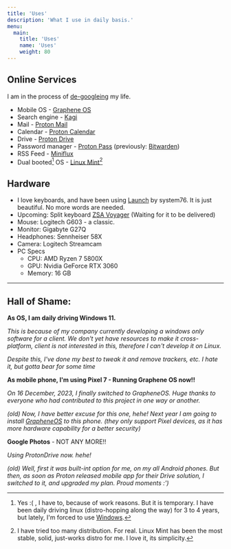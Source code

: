 ```yaml
---
title: 'Uses'
description: 'What I use in daily basis.'
menu:
  main:
    title: 'Uses'
    name: 'Uses'
    weight: 80
---
```


## Online Services

I am in the process of [de-googleing](https://en.wikipedia.org/wiki/DeGoogle) my life. 

- Mobile OS - [Graphene OS](https://grapheneos.org/)
- Search engine - [Kagi](https://kagi.com/)
- Mail - [Proton Mail](https://proton.me/mail)
- Calendar - [Proton Calendar](https://proton.me/calendar)
- Drive - [Proton Drive](https://proton.me/drive)
- Password manager - [Proton Pass](https://proton.me/pass) (previously: [Bitwarden](https://bitwarden.com/))
- RSS Feed - [Miniflux](https://miniflux.app/)
- Dual booted[^dual-booted] OS - [Linux Mint](https://www.linuxmint.com/)[^why-mint]

## Hardware

- I love keyboards, and have been using [Launch](https://system76.com/accessories/launch) by system76. It is just beautiful. No more words are needed.
- Upcoming: Split keyboard [ZSA Voyager](https://www.zsa.io/voyager/) (Waiting for it to be delivered)
- Mouse: Logitech G603 - a classic.
- Monitor: Gigabyte G27Q
- Headphones: Sennheiser 58X
- Camera: Logitech Streamcam
- PC Specs
  - CPU: AMD Ryzen 7 5800X
  - GPU: Nvidia GeForce RTX 3060
  - Memory: 16 GB

***

## Hall of Shame:

**As OS, I am daily driving Windows 11.** 

*This is because of my company currently developing a windows only software for a client. We don't yet have resources to make it cross-platform, client is not interested in this, therefore I can't develop it on Linux.* 

*Despite this, I've done my best to tweak it and remove trackers, etc. I hate it, but gotta bear for some time*

**As mobile phone, I'm using Pixel 7 - Running Graphene OS now!!**

*On 16 December, 2023, I finally switched to GrapheneOS. Huge thanks to everyone who had contributed to this project in one way or another.*

*(old) Now, I have better excuse for this one, hehe! Next year I am going to install [GrapheneOS](https://grapheneos.org/) to this phone. (they only support Pixel devices, as it has more hardware capability for a better security)*

**Google Photos** -  NOT ANY MORE!!

*Using ProtonDrive now. hehe!*

*(old) Well, first it was built-int option for me, on my all Android phones. But then, as soon as Proton released mobile app for their Drive solution, I switched to it, and upgraded my plan. Proud moments :')*



[^dual-booted]: Yes :( , I have to, because of work reasons. But it is temporary. I have been daily driving linux (distro-hopping along the way) for 3 to 4 years, but lately, I'm forced to use [Windows](#hall-of-shame).
[^why-mint]: I have tried too many distribution. For real. Linux Mint has been the most stable, solid, just-works distro for me. I love it, its simplicity.

